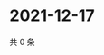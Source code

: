 # 2021-12-17

共 0 条

<!-- BEGIN WEIBO -->
<!-- 最后更新时间 Fri Dec 17 2021 22:13:26 GMT+0800 (China Standard Time) -->

<!-- END WEIBO -->
